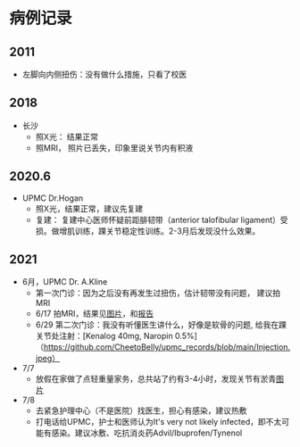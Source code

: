 # 病例记录

## 2011 

* 左脚向内侧扭伤：没有做什么措施，只看了校医

## 2018 
* 长沙
  * 照X光： 结果正常
  * 照MRI， 照片已丢失，印象里说关节内有积液

## 2020.6 
* UPMC Dr.Hogan
  * 照X光，结果正常，建议先复建
  * 复建： 复建中心医师怀疑前距腓韧带（anterior talofibular ligament）受损。做增肌训练，踝关节稳定性训练。2-3月后发现没什么效果。

## 2021
* 6月，UPMC Dr. A.Kline 
  * 第一次门诊：因为之后没有再发生过扭伤，估计韧带没有问题， 建议拍MRI
  * 6/17 拍MRI，结果见[图片]()，和[报告](https://github.com/CheetoBelly/upmc_records/blob/main/MyUPMC%20-%20Test%20Details.pdf)
  *	6/29 第二次门诊：我没有听懂医生讲什么，好像是软骨的问题, 给我在踝关节处注射：[Kenalog 40mg, Naropin 0.5%]（https://github.com/CheetoBelly/upmc_records/blob/main/Injection.jpeg）
* 7/7 
  * 放假在家做了点轻重量家务，总共站了约有3-4小时，发现关节有淤青[图片](https://github.com/CheetoBelly/upmc_records/blob/main/bruise.jpeg)
* 7/8
  * 去紧急护理中心（不是医院）找医生，担心有感染，建议热敷
  * 打电话给UPMC，护士和医师认为It's very not likely infected，即不太可能有感染。建议冰敷、吃抗消炎药Advil/Ibuprofen/Tynenol
  
